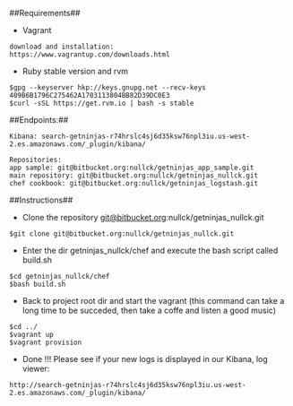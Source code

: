 ##Requirements##

- Vagrant

```
download and installation:
https://www.vagrantup.com/downloads.html
```

- Ruby stable version and rvm

```
$gpg --keyserver hkp://keys.gnupg.net --recv-keys 409B6B1796C275462A1703113804BB82D39DC0E3
$curl -sSL https://get.rvm.io | bash -s stable
```


##Endpoints:##

```
Kibana: search-getninjas-r74hrslc4sj6d35ksw76npl3iu.us-west-2.es.amazonaws.com/_plugin/kibana/

Repositories:
app sample: git@bitbucket.org:nullck/getninjas_app_sample.git
main repository: git@bitbucket.org:nullck/getninjas_nullck.git
chef cookbook: git@bitbucket.org:nullck/getninjas_logstash.git
```

##Instructions##



- Clone the repository git@bitbucket.org:nullck/getninjas_nullck.git

```
$git clone git@bitbucket.org:nullck/getninjas_nullck.git
```

- Enter the dir getninjas_nullck/chef and execute the bash script called build.sh

```
$cd getninjas_nullck/chef
$bash build.sh
```

- Back to project root dir and start the vagrant (this command can take a long time to be succeded, then take a coffe and listen a good music) 

```
$cd ../
$vagrant up
$vagrant provision
```

- Done !!! Please see if your new logs is displayed in our Kibana, log viewer:

```
http://search-getninjas-r74hrslc4sj6d35ksw76npl3iu.us-west-2.es.amazonaws.com/_plugin/kibana/
```


